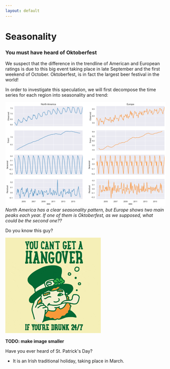 ```yaml
---
layout: default
---
```


# Seasonality

### You must have heard of Oktoberfest

We suspect that the difference in the trendline of American and European ratings is due to this big event taking place in late September and the first weekend of October. Oktoberfest, is in fact the largest beer festival in the world!

In order to investigate this speculation, we will first decompose the time series for each region into seasonality and trend:

![Seasonality NA vs EU](./plots/seasonality_na_vs_eu.png)
_North America has a clear seasonality pattern, but Europe shows two main peaks each year. If one of them is Oktoberfest, as we supposed, what could be the second one??_

Do you know this guy?
<br/>

<img src="./gifs/stpatrick.gif" width=300px height=300px alt="St. Patrick">

<br/>

**TODO: make image smaller**

Have you ever heard of St. Patrick's Day?

- It is an Irish traditional holiday, taking place in March.

